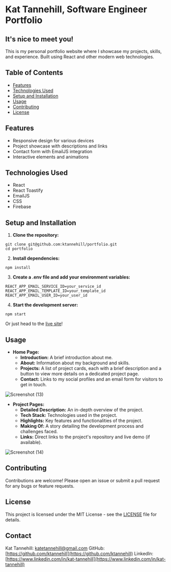 # Kat Tannehill, Software Engineer Portfolio
## It's nice to meet you!
This is my personal portfolio website where I showcase my projects, skills, and experience. Built using React and other modern web technologies.

## Table of Contents
- [Features](#features)
- [Technologies Used](#technologies-used)
- [Setup and Installation](#setup-and-installation)
- [Usage](#usage)
- [Contributing](#contributing)
- [License](#license)

## Features
- Responsive design for various devices
- Project showcase with descriptions and links
- Contact form with EmailJS integration
- Interactive elements and animations
<!-- - Light mode/dark mode toggle -->

## Technologies Used
- React
- React Toastify
- EmailJS
- CSS
- Firebase

## Setup and Installation
1. **Clone the repository:**
  ```
  git clone git@github.com:ktannehill/portfolio.git
  cd portfolio
  ```
2. **Install dependencies:**
  ```
  npm install
  ```
3. **Create a .env file and add your environment variables:**
  ```
  REACT_APP_EMAIL_SERVICE_ID=your_service_id
  REACT_APP_EMAIL_TEMPLATE_ID=your_template_id
  REACT_APP_EMAIL_USER_ID=your_user_id
  ```
4. **Start the development server:**
  ```
  npm start
  ```

Or just head to the [live site](https://kat-tannehill.dev/)! 

## Usage
- **Home Page:**
  - **Introduction:** A brief introduction about me.
  - **About:** Information about my background and skills.
  - **Projects:** A list of project cards, each with a brief description and a button to view more details on a dedicated project page.
  - **Contact:** Links to my social profiles and an email form for visitors to get in touch.
 
![Screenshot (13)](https://github.com/ktannehill/portfolio/assets/139499376/a456db65-0743-4f4d-a900-2e297f18f865)

- **Project Pages:**
  - **Detailed Description:** An in-depth overview of the project.
  - **Tech Stack:** Technologies used in the project.
  - **Highlights:** Key features and functionalities of the project.
  - **Making Of:** A story detailing the development process and challenges faced.
  - **Links:** Direct links to the project's repository and live demo (if available).
 
![Screenshot (14)](https://github.com/ktannehill/portfolio/assets/139499376/4aa697f9-f250-4bf5-b207-1384d3d47df3)

## Contributing
Contributions are welcome! Please open an issue or submit a pull request for any bugs or feature requests.

## License
This project is licensed under the MIT License - see the [LICENSE](LICENSE) file for details.

## Contact
Kat Tannehill: [katetannehill@gmail.com](mailto:katetannehill@gmail.com)
GitHub: [https://github.com/ktannehill](https://github.com/ktannehill)
LinkedIn: [https://www.linkedin.com/in/kat-tannehill](https://www.linkedin.com/in/kat-tannehill)
